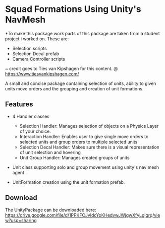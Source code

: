 # Squad Formations Using Unity's NavMesh 

*To make this package work parts of this package are taken from a student project i worked on. These are:
- Selection scripts
- Selection Decal prefab
- Camera Controller scripts

~ credit goes to Ties van Kipshagen for this content. @ https://www.tiesvankipshagen.com/

A small and concise package containing selection of units, ability to given units move orders and the grouping and creation of unit formations.

## Features

- 4 Handler classes
  - Selection Handler: Manages selection of objects on a Physics Layer of your choice.
  - Interaction Handler: Enables user to give single move orders to selected units and group orders to multiple selected units
  - Selection Decal Handler: Makes sure there is a visual representation of unit selection and hovering
  - Unit Group Handler: Manages created groups of units 
  
 - Unit class supporting solo and group movement using unity's nav mesh agent
 
 - UnitFormation creation using the unit formation prefab.
 
## Download

The UnityPackage can be downloaded here: https://drive.google.com/file/d/1PPKFCJvIdcYoKHedvwJWjgwXfyLgigrq/view?usp=sharing
 
